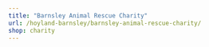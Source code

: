 ```yaml
---
title: "Barnsley Animal Rescue Charity"
url: /hoyland-barnsley/barnsley-animal-rescue-charity/
shop: charity
---
```


